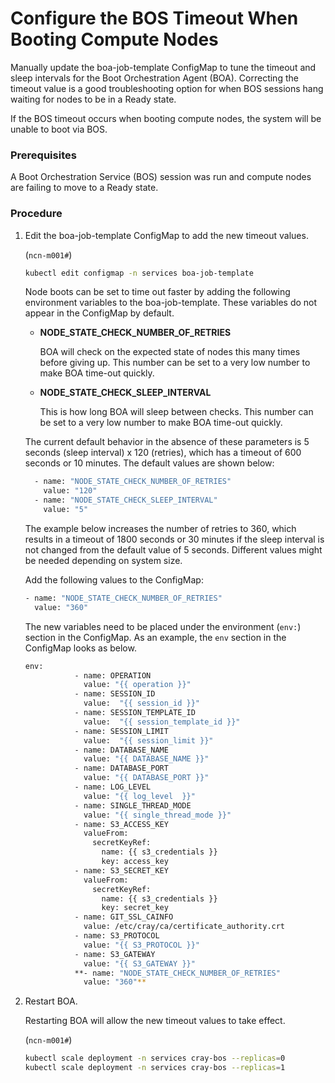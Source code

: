 # Configure the BOS Timeout When Booting Compute Nodes

Manually update the boa-job-template ConfigMap to tune the timeout and sleep intervals for the Boot Orchestration Agent \(BOA\). Correcting the timeout value is a good troubleshooting option for when BOS sessions hang waiting for nodes to be in a Ready state.

If the BOS timeout occurs when booting compute nodes, the system will be unable to boot via BOS.

### Prerequisites

A Boot Orchestration Service \(BOS\) session was run and compute nodes are failing to move to a Ready state.

### Procedure

1.  Edit the boa-job-template ConfigMap to add the new timeout values.

    (`ncn-m001#`)
    ```bash
    kubectl edit configmap -n services boa-job-template
    ```

    Node boots can be set to time out faster by adding the following environment variables to the boa-job-template. These variables do not appear in the ConfigMap by default.

    -   **NODE\_STATE\_CHECK\_NUMBER\_OF\_RETRIES**

        BOA will check on the expected state of nodes this many times before giving up. This number can be set to a very low number to make BOA time-out quickly.

    -   **NODE\_STATE\_CHECK\_SLEEP\_INTERVAL**

        This is how long BOA will sleep between checks. This number can be set to a very low number to make BOA time-out quickly.

    The current default behavior in the absence of these parameters is 5 seconds \(sleep interval\) x 120 \(retries\), which has a timeout of 600 seconds or 10 minutes. The default values are shown below:

    ```bash
      - name: "NODE_STATE_CHECK_NUMBER_OF_RETRIES"
        value: "120"
      - name: "NODE_STATE_CHECK_SLEEP_INTERVAL"
        value: "5"
    ```

    The example below increases the number of retries to 360, which results in a timeout of 1800 seconds or 30 minutes if the sleep interval is not changed from the default value of 5 seconds. Different values might be needed depending on system size.

    Add the following values to the ConfigMap:

    ```bash
    - name: "NODE_STATE_CHECK_NUMBER_OF_RETRIES"
      value: "360"
    ```

    The new variables need to be placed under the environment \(`env:`\) section in the ConfigMap. As an example, the `env` section in the ConfigMap looks as below.

    ```bash
    env:
               - name: OPERATION
                 value: "{{ operation }}"
               - name: SESSION_ID
                 value:  "{{ session_id }}"
               - name: SESSION_TEMPLATE_ID
                 value:  "{{ session_template_id }}"
               - name: SESSION_LIMIT
                 value:  "{{ session_limit }}"
               - name: DATABASE_NAME
                 value: "{{ DATABASE_NAME }}"
               - name: DATABASE_PORT
                 value: "{{ DATABASE_PORT }}"
               - name: LOG_LEVEL
                 value: "{{ log_level  }}"
               - name: SINGLE_THREAD_MODE
                 value: "{{ single_thread_mode }}"
               - name: S3_ACCESS_KEY
                 valueFrom:
                   secretKeyRef:
                     name: {{ s3_credentials }}
                     key: access_key
               - name: S3_SECRET_KEY
                 valueFrom:
                   secretKeyRef:
                     name: {{ s3_credentials }}
                     key: secret_key
               - name: GIT_SSL_CAINFO
                 value: /etc/cray/ca/certificate_authority.crt
               - name: S3_PROTOCOL
                 value: "{{ S3_PROTOCOL }}"
               - name: S3_GATEWAY
                 value: "{{ S3_GATEWAY }}"
               **- name: "NODE_STATE_CHECK_NUMBER_OF_RETRIES"
                 value: "360"**
    ```

2.  Restart BOA.

    Restarting BOA will allow the new timeout values to take effect.

    (`ncn-m001#`)
    ```bash
    kubectl scale deployment -n services cray-bos --replicas=0
    kubectl scale deployment -n services cray-bos --replicas=1
    ```

